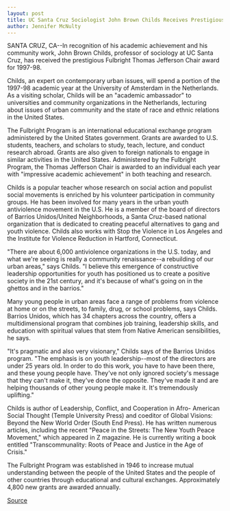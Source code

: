 ```yaml
---
layout: post
title: UC Santa Cruz Sociologist John Brown Childs Receives Prestigious Fulbright Award
author: Jennifer McNulty
---
```


SANTA CRUZ, CA--In recognition of his academic achievement and his  community work, John Brown Childs, professor of sociology at UC Santa  Cruz, has received the prestigious Fulbright Thomas Jefferson Chair award  for 1997-98.

Childs, an expert on contemporary urban issues, will spend a portion of  the 1997-98 academic year at the University of Amsterdam in the  Netherlands. As a visiting scholar, Childs will be an "academic ambassador"  to universities and community organizations in the Netherlands, lecturing  about issues of urban community and the state of race and ethnic relations  in the United States.

The Fulbright Program is an international educational exchange  program administered by the United States government. Grants are awarded  to U.S. students, teachers, and scholars to study, teach, lecture, and conduct  research abroad. Grants are also given to foreign nationals to engage in  similar activities in the United States. Administered by the Fulbright  Program, the Thomas Jefferson Chair is awarded to an individual each year  with "impressive academic achievement" in both teaching and research.

Childs is a popular teacher whose research on social action and  populist social movements is enriched by his volunteer participation in  community groups. He has been involved for many years in the urban youth  antiviolence movement in the U.S. He is a member of the board of directors  of Barrios Unidos/United Neighborhoods, a Santa Cruz-based national  organization that is dedicated to creating peaceful alternatives to gang and  youth violence. Childs also works with Stop the Violence in Los Angeles and  the Institute for Violence Reduction in Hartford, Connecticut.

"There are about 6,000 antiviolence organizations in the U.S. today, and  what we're seeing is really a community renaissance--a rebuilding of our  urban areas," says Childs. "I believe this emergence of constructive  leadership opportunities for youth has positioned us to create a positive  society in the 21st century, and it's because of what's going on in the  ghettos and in the barrios."

Many young people in urban areas face a range of problems from  violence at home or on the streets, to family, drug, or school problems, says  Childs. Barrios Unidos, which has 34 chapters across the country, offers a  multidimensional program that combines job training, leadership skills, and  education with spiritual values that stem from Native American  sensibilities, he says.

"It's pragmatic and also very visionary," Childs says of the Barrios  Unidos program. "The emphasis is on youth leadership--most of the directors  are under 25 years old. In order to do this work, you have to have been there,  and these young people have. They've not only ignored society's message that  they can't make it, they've done the opposite. They've made it and are helping  thousands of other young people make it. It's tremendously uplifting."

Childs is author of Leadership, Conflict, and Cooperation in Afro- American Social Thought (Temple University Press) and coeditor of Global  Visions: Beyond the New World Order (South End Press). He has written  numerous articles, including the recent "Peace in the Streets: The New Youth  Peace Movement," which appeared in Z magazine. He is currently writing a  book entitled "Transcommunality: Roots of Peace and Justice in the Age of  Crisis."

The Fulbright Program was established in 1946 to increase mutual  understanding between the people of the United States and the people of  other countries through educational and cultural exchanges. Approximately  4,800 new grants are awarded annually.

[Source](http://www1.ucsc.edu/news_events/press_releases/archive/96-97/02-97/021097-UCSC_scholar_receiv.html "Permalink to 021097-UCSC_scholar_receiv")
